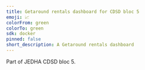 ```yaml
---
title: Getaround rentals dashboard for CDSD bloc 5
emoji: 📈
colorFrom: green
colorTo: green
sdk: docker
pinned: false
short_description: A Getaround rentals dashboard
---
```


Part of JEDHA CDSD bloc 5.
